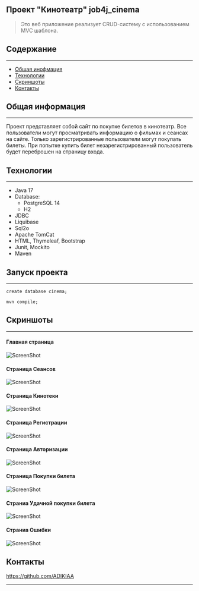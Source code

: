 Проект "Кинотеатр" job4j_cinema
---

>Это веб приложение реализует CRUD-систему с использованием MVC шаблона.

## Содержание

---

- [Обшая инофмация](#Общая-информация)
- [Технологии](#Технологии)
- [Скриншоты](#Скриншоты)
- [Контакты](#Контакты)

## Общая информация

---

Проект представляет собой сайт по покупке билетов в кинотеатр.
Все пользователи могут просматривать информацию о фильмах и сеансах на сайте.
Только зарегистрированные пользователи могут покупать билеты.
При попытке купить билет незарегистрированный пользователь будет переброшен на страницу входа.

## Технологии

---

- Java 17
- Database:
  - PostgreSQL 14
  - H2
- JDBC
- Liquibase
- Sql2o
- Apache TomCat
- HTML, Thymeleaf, Bootstrap
- Junit, Mockito
- Maven

## Запуск проекта

---

```
create database cinema;
```
```
mvn compile;
```

## Скриншоты

---

#### Главная страница
![ScreenShot](images/index.png)
#### Страница Сеансов
![ScreenShot](images/sessions.png)
#### Страница Кинотеки
![ScreenShot](images/films_list.png)
#### Страница Регистрации
![ScreenShot](images/reg.png)
#### Страница Авторизации
![ScreenShot](images/login.png)
#### Страница Покупки билета
![ScreenShot](images/ticket.png)
#### Страниа Удачной покупки билета
![ScreenShot](images/success.png)
#### Страниа Ошибки
![ScreenShot](images/error.png)

## Контакты

https://github.com/ADIKIAA

---


